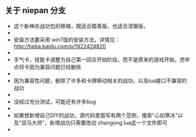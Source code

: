 关于 niepan 分支 
----------

* 这个新神杀战功包的移植，既适合踏青版，也适合涅槃版，
*  
* 安装方法要采用 win7版的安装方法，详情见：http://tieba.baidu.com/p/1922424820
*  
* 手气卡，技能卡调整为自己第一回合开始阶段，而不是原来的游戏开始，虎牢点将卡因为兼容问题已经删除
* 
* 因为兼容性问题，删除了许多和卡牌移动相关的战功，以及lua接口不兼容的战功
* 
* 没经过充分测试，可能还有许多bug
*
* 如果想新增自己DIY的战功，源代码里面写有两个范例，搜索"心如寒冰"以及"驭马大师"，新增战功只需要改动 zhangong.lua这一个文件即可
* 
    

